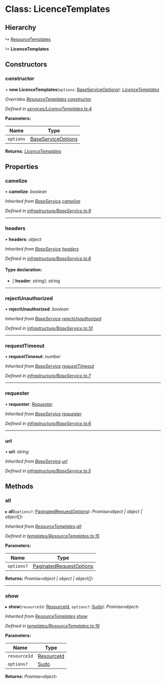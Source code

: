 # Class: LicenceTemplates

## Hierarchy

  ↳ [ResourceTemplates](_templates_resourcetemplates_.resourcetemplates.md)

  ↳ **LicenceTemplates**

## Constructors

###  constructor

\+ **new LicenceTemplates**(`options`: [BaseServiceOptions](../interfaces/_infrastructure_index_.baseserviceoptions.md)): *[LicenceTemplates](_services_licencetemplates_.licencetemplates.md)*

*Overrides [ResourceTemplates](_templates_resourcetemplates_.resourcetemplates.md).[constructor](_templates_resourcetemplates_.resourcetemplates.md#constructor)*

*Defined in [services/LicenceTemplates.ts:4](https://github.com/arsdehnel/node-gitlab/blob/c2ee9bb/src/services/LicenceTemplates.ts#L4)*

**Parameters:**

Name | Type |
------ | ------ |
`options` | [BaseServiceOptions](../interfaces/_infrastructure_index_.baseserviceoptions.md) |

**Returns:** *[LicenceTemplates](_services_licencetemplates_.licencetemplates.md)*

## Properties

###  camelize

• **camelize**: *boolean*

*Inherited from [BaseService](_infrastructure_baseservice_.baseservice.md).[camelize](_infrastructure_baseservice_.baseservice.md#camelize)*

*Defined in [infrastructure/BaseService.ts:9](https://github.com/arsdehnel/node-gitlab/blob/c2ee9bb/src/infrastructure/BaseService.ts#L9)*

___

###  headers

• **headers**: *object*

*Inherited from [BaseService](_infrastructure_baseservice_.baseservice.md).[headers](_infrastructure_baseservice_.baseservice.md#headers)*

*Defined in [infrastructure/BaseService.ts:8](https://github.com/arsdehnel/node-gitlab/blob/c2ee9bb/src/infrastructure/BaseService.ts#L8)*

#### Type declaration:

* \[ **header**: *string*\]: string

___

###  rejectUnauthorized

• **rejectUnauthorized**: *boolean*

*Inherited from [BaseService](_infrastructure_baseservice_.baseservice.md).[rejectUnauthorized](_infrastructure_baseservice_.baseservice.md#rejectunauthorized)*

*Defined in [infrastructure/BaseService.ts:10](https://github.com/arsdehnel/node-gitlab/blob/c2ee9bb/src/infrastructure/BaseService.ts#L10)*

___

###  requestTimeout

• **requestTimeout**: *number*

*Inherited from [BaseService](_infrastructure_baseservice_.baseservice.md).[requestTimeout](_infrastructure_baseservice_.baseservice.md#requesttimeout)*

*Defined in [infrastructure/BaseService.ts:7](https://github.com/arsdehnel/node-gitlab/blob/c2ee9bb/src/infrastructure/BaseService.ts#L7)*

___

###  requester

• **requester**: *[Requester](../interfaces/_infrastructure_index_.requester.md)*

*Inherited from [BaseService](_infrastructure_baseservice_.baseservice.md).[requester](_infrastructure_baseservice_.baseservice.md#requester)*

*Defined in [infrastructure/BaseService.ts:6](https://github.com/arsdehnel/node-gitlab/blob/c2ee9bb/src/infrastructure/BaseService.ts#L6)*

___

###  url

• **url**: *string*

*Inherited from [BaseService](_infrastructure_baseservice_.baseservice.md).[url](_infrastructure_baseservice_.baseservice.md#url)*

*Defined in [infrastructure/BaseService.ts:5](https://github.com/arsdehnel/node-gitlab/blob/c2ee9bb/src/infrastructure/BaseService.ts#L5)*

## Methods

###  all

▸ **all**(`options?`: [PaginatedRequestOptions](../interfaces/_infrastructure_index_.paginatedrequestoptions.md)): *Promise‹object | object | object[]›*

*Inherited from [ResourceTemplates](_templates_resourcetemplates_.resourcetemplates.md).[all](_templates_resourcetemplates_.resourcetemplates.md#all)*

*Defined in [templates/ResourceTemplates.ts:15](https://github.com/arsdehnel/node-gitlab/blob/c2ee9bb/src/templates/ResourceTemplates.ts#L15)*

**Parameters:**

Name | Type |
------ | ------ |
`options?` | [PaginatedRequestOptions](../interfaces/_infrastructure_index_.paginatedrequestoptions.md) |

**Returns:** *Promise‹object | object | object[]›*

___

###  show

▸ **show**(`resourceId`: [ResourceId](../modules/_services_index_.md#resourceid), `options?`: [Sudo](../interfaces/_infrastructure_index_.sudo.md)): *Promise‹object›*

*Inherited from [ResourceTemplates](_templates_resourcetemplates_.resourcetemplates.md).[show](_templates_resourcetemplates_.resourcetemplates.md#show)*

*Defined in [templates/ResourceTemplates.ts:19](https://github.com/arsdehnel/node-gitlab/blob/c2ee9bb/src/templates/ResourceTemplates.ts#L19)*

**Parameters:**

Name | Type |
------ | ------ |
`resourceId` | [ResourceId](../modules/_services_index_.md#resourceid) |
`options?` | [Sudo](../interfaces/_infrastructure_index_.sudo.md) |

**Returns:** *Promise‹object›*
